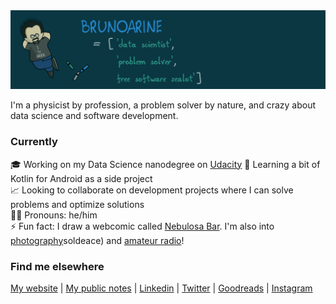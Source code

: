 <img src="img/header.png">

I'm a physicist by profession, a problem solver by nature, and crazy about data science and software development.

### Currently

🎓 Working on my Data Science nanodegree on [Udacity](https://www.udacity.com)
🌱 Learning a bit of Kotlin for Android as a side project  
📈 Looking to collaborate on development projects where I can solve problems and optimize solutions  
🧔🏻 Pronouns: he/him  
⚡ Fun fact: I draw a webcomic called [Nebulosa Bar](https://www.nebulosabar.com.br). I'm also into [photography](https://www.flickr.com/photos/)soldeace) and [amateur radio](https://www.qrz.com/db/PU2YOZ)!

### Find me elsewhere

[My website](https://brunoarine.com) | [My public notes](https://notes.brunoarine.com) | [Linkedin](https://www.linkedin.com/in/bruno-arine) | [Twitter](https://twitter.com/brunoarine) | [Goodreads](https://www.goodreads.com/brunoarine) | [Instagram](https://instagram.com/brunoarine)